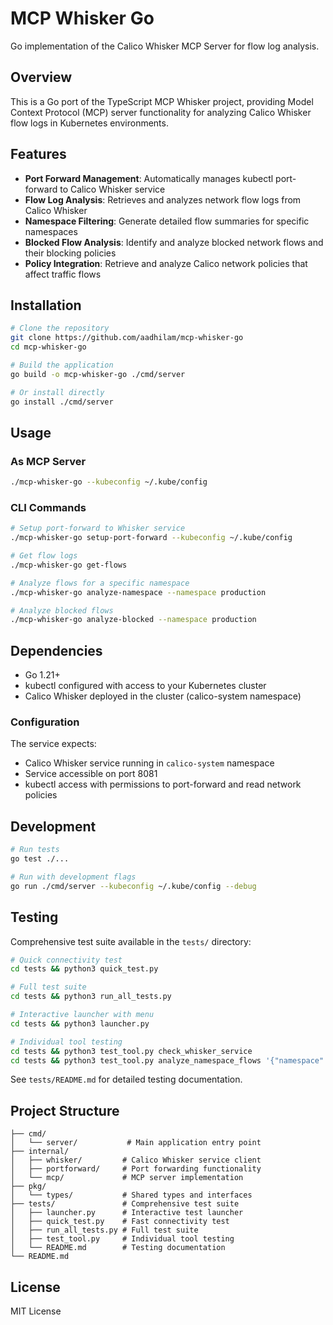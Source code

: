 # MCP Whisker Go

Go implementation of the Calico Whisker MCP Server for flow log analysis.

## Overview

This is a Go port of the TypeScript MCP Whisker project, providing Model Context Protocol (MCP) server functionality for analyzing Calico Whisker flow logs in Kubernetes environments.

## Features

- **Port Forward Management**: Automatically manages kubectl port-forward to Calico Whisker service
- **Flow Log Analysis**: Retrieves and analyzes network flow logs from Calico Whisker
- **Namespace Filtering**: Generate detailed flow summaries for specific namespaces
- **Blocked Flow Analysis**: Identify and analyze blocked network flows and their blocking policies
- **Policy Integration**: Retrieve and analyze Calico network policies that affect traffic flows

## Installation

```bash
# Clone the repository
git clone https://github.com/aadhilam/mcp-whisker-go
cd mcp-whisker-go

# Build the application
go build -o mcp-whisker-go ./cmd/server

# Or install directly
go install ./cmd/server
```

## Usage

### As MCP Server
```bash
./mcp-whisker-go --kubeconfig ~/.kube/config
```

### CLI Commands
```bash
# Setup port-forward to Whisker service
./mcp-whisker-go setup-port-forward --kubeconfig ~/.kube/config

# Get flow logs
./mcp-whisker-go get-flows

# Analyze flows for a specific namespace
./mcp-whisker-go analyze-namespace --namespace production

# Analyze blocked flows
./mcp-whisker-go analyze-blocked --namespace production
```

## Dependencies

- Go 1.21+
- kubectl configured with access to your Kubernetes cluster
- Calico Whisker deployed in the cluster (calico-system namespace)

### Configuration

The service expects:
- Calico Whisker service running in `calico-system` namespace
- Service accessible on port 8081
- kubectl access with permissions to port-forward and read network policies

## Development

```bash
# Run tests
go test ./...

# Run with development flags
go run ./cmd/server --kubeconfig ~/.kube/config --debug
```

## Testing

Comprehensive test suite available in the `tests/` directory:

```bash
# Quick connectivity test
cd tests && python3 quick_test.py

# Full test suite  
cd tests && python3 run_all_tests.py

# Interactive launcher with menu
cd tests && python3 launcher.py

# Individual tool testing
cd tests && python3 test_tool.py check_whisker_service
cd tests && python3 test_tool.py analyze_namespace_flows '{"namespace": "kube-system"}'
```

See `tests/README.md` for detailed testing documentation.

## Project Structure

```
├── cmd/
│   └── server/           # Main application entry point
├── internal/
│   ├── whisker/         # Calico Whisker service client
│   ├── portforward/     # Port forwarding functionality
│   └── mcp/             # MCP server implementation
├── pkg/
│   └── types/           # Shared types and interfaces
├── tests/               # Comprehensive test suite
│   ├── launcher.py      # Interactive test launcher
│   ├── quick_test.py    # Fast connectivity test
│   ├── run_all_tests.py # Full test suite
│   ├── test_tool.py     # Individual tool testing
│   └── README.md        # Testing documentation
└── README.md
```

## License

MIT License